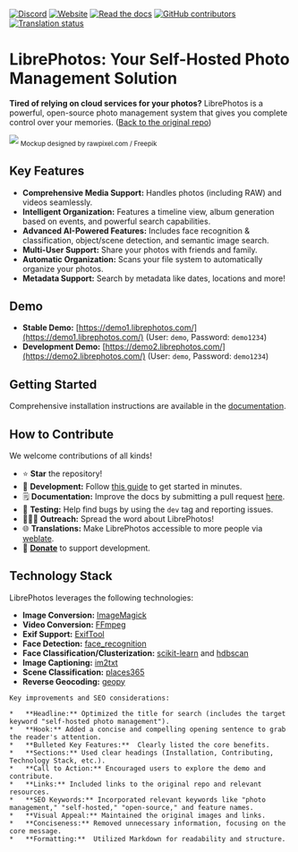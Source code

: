 [![Discord](https://img.shields.io/discord/784619049208250388?style=plastic)][discord] [![Website](https://img.shields.io/website?down_color=lightgrey&down_message=offline&style=plastic&up_color=blue&up_message=online&url=https%3A%2F%2Flibrephotos.com)](https://librephotos.com/)
[![Read the docs](https://img.shields.io/static/v1?label=Read&message=the%20docs&color=blue&style=plastic)](https://docs.librephotos.com/) [![GitHub contributors](https://img.shields.io/github/contributors/librephotos/librephotos?style=plastic)](https://github.com/LibrePhotos/librephotos/graphs/contributors)
<a href="https://hosted.weblate.org/engage/librephotos/">
<img src="https://hosted.weblate.org/widgets/librephotos/-/librephotos-frontend/svg-badge.svg" alt="Translation status" />
</a>

# LibrePhotos: Your Self-Hosted Photo Management Solution

**Tired of relying on cloud services for your photos?** LibrePhotos is a powerful, open-source photo management system that gives you complete control over your memories. ([Back to the original repo](https://github.com/LibrePhotos/librephotos))

[![](https://github.com/LibrePhotos/librephotos/blob/dev/screenshots/mockups_main_fhd.png?raw=true)](https://github.com/LibrePhotos/librephotos/blob/dev/screenshots/mockups_main_fhd.png?raw=true)
<sub>Mockup designed by rawpixel.com / Freepik</sub>

## Key Features

*   **Comprehensive Media Support:** Handles photos (including RAW) and videos seamlessly.
*   **Intelligent Organization:** Features a timeline view, album generation based on events, and powerful search capabilities.
*   **Advanced AI-Powered Features:** Includes face recognition & classification, object/scene detection, and semantic image search.
*   **Multi-User Support:** Share your photos with friends and family.
*   **Automatic Organization:** Scans your file system to automatically organize your photos.
*   **Metadata Support:** Search by metadata like dates, locations and more!

## Demo

*   **Stable Demo:** [https://demo1.librephotos.com/](https://demo1.librephotos.com/) (User: `demo`, Password: `demo1234`)
*   **Development Demo:** [https://demo2.librephotos.com/](https://demo2.librephotos.com/) (User: `demo`, Password: `demo1234`)

## Getting Started

Comprehensive installation instructions are available in the [documentation](https://docs.librephotos.com/docs/installation/standard-install).

## How to Contribute

We welcome contributions of all kinds!

*   ⭐ **Star** the repository!
*   🚀 **Development:** Follow [this guide](https://docs.librephotos.com/docs/development/dev-install) to get started in minutes.
*   🗒️ **Documentation:** Improve the docs by submitting a pull request [here](https://github.com/LibrePhotos/librephotos.docs).
*   🧪 **Testing:** Help find bugs by using the `dev` tag and reporting issues.
*   🧑‍🤝‍🧑 **Outreach:** Spread the word about LibrePhotos!
*   🌐 **Translations:** Make LibrePhotos accessible to more people via [weblate](https://hosted.weblate.org/engage/librephotos/).
*   💸 [**Donate**](https://github.com/sponsors/derneuere) to support development.

## Technology Stack

LibrePhotos leverages the following technologies:

*   **Image Conversion:** [ImageMagick](https://github.com/ImageMagick/ImageMagick)
*   **Video Conversion:** [FFmpeg](https://github.com/FFmpeg/FFmpeg)
*   **Exif Support:** [ExifTool](https://github.com/exiftool/exiftool)
*   **Face Detection:** [face\_recognition](https://github.com/ageitgey/face_recognition)
*   **Face Classification/Clusterization:** [scikit-learn](https://scikit-learn.org/) and [hdbscan](https://github.com/scikit-learn-contrib/hdbscan)
*   **Image Captioning:** [im2txt](https://github.com/HughKu/Im2txt)
*   **Scene Classification:** [places365](http://places.csail.mit.edu/)
*   **Reverse Geocoding:** [geopy](https://github.com/geopy/geopy)

[discord]: https://discord.gg/xwRvtSDGWb
```
Key improvements and SEO considerations:

*   **Headline:** Optimized the title for search (includes the target keyword "self-hosted photo management").
*   **Hook:** Added a concise and compelling opening sentence to grab the reader's attention.
*   **Bulleted Key Features:**  Clearly listed the core benefits.
*   **Sections:** Used clear headings (Installation, Contributing, Technology Stack, etc.).
*   **Call to Action:** Encouraged users to explore the demo and contribute.
*   **Links:** Included links to the original repo and relevant resources.
*   **SEO Keywords:** Incorporated relevant keywords like "photo management," "self-hosted," "open-source," and feature names.
*   **Visual Appeal:** Maintained the original images and links.
*   **Conciseness:** Removed unnecessary information, focusing on the core message.
*   **Formatting:**  Utilized Markdown for readability and structure.